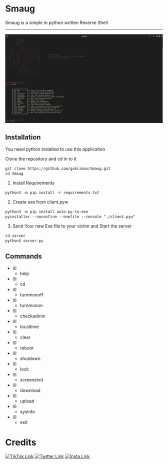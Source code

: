 # Smaug
Smaug is a simple in python written Reverse Shell

---

![demo](/images/demo.png)

## Installation

You need python installed to use this application

Clone the repository and cd in to it
```
git clone https://github.com/gokiimax/Smaug.git
cd Smaug
```

1. Install Requirements
```
python3 -m pip install -r requirements.txt
```

2. Create exe from client.pyw
```
python3 -m pip install auto-py-to-exe
pyinstaller --noconfirm --onefile --console "./client.pyw"
```

3. Send Your new Exe file to your victim and Start the server
```
cd server
python3 server.py
```

## Commands

- [x] - help
- [x] - cd
- [x] - turnmonoff
- [x] - turnmonon
- [x] - checkadmin
- [x] - localtime
- [x] - clear
- [x] - reboot
- [x] - shutdown
- [x] - lock
- [x] - screenshot
- [x] - download
- [x] - upload
- [x] - sysinfo
- [x] - exit

# Credits

[![TikTok Link](https://img.shields.io/badge/TikTok-000000?style=for-the-badge&logo=tiktok&logoColor=white)](https://tiktok.com/@maxii.x6)
[![Twitter Link](https://img.shields.io/badge/Twitter-1DA1F2?style=for-the-badge&logo=twitter&logoColor=white)](https://twitter.com/gokimax_x)
[![Insta Link](https://img.shields.io/badge/Instagram-E4405F?style=for-the-badge&logo=instagram&logoColor=white)](https://instagram.com/maxii.x6)
